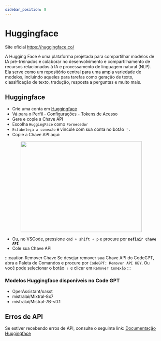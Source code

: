 ```yaml
---
sidebar_position: 8
---
```


# Huggingface

Site oficial https://huggingface.co/

A Hugging Face é uma plataforma projetada para compartilhar modelos de IA pré-treinados e colaborar no desenvolvimento e compartilhamento de recursos relacionados à IA e processamento de linguagem natural (NLP). Ela serve como um repositório central para uma ampla variedade de modelos, incluindo aqueles para tarefas como geração de texto, classificação de texto, tradução, resposta a perguntas e muito mais.

## Huggingface
- Crie uma conta em [Huggingface](https://huggingface.co/)
- Vá para o [Perfil - Configurações - Tokens de Acesso](https://huggingface.co/settings/tokens)
- Gere e copie a Chave API
- Escolha `HuggingFace` como `Fornecedor`
- `Estabeleça a conexão` e vincule com sua conta no botão `⋮`.
- Copie a Chave API aqui:

<p align="center">
      <img width="400" height="300" src="https://github.com/davila7/code-gpt-docs/assets/37567214/dd106264-9524-48ad-9fb7-593b917b677a" />
</p>
 
- Ou, no VSCode, pressione `cmd + shift + p` e procure por **`Definir Chave API`**
- Cole sua Chave API

:::caution Remover Chave
Se desejar remover sua Chave API do CodeGPT, abra a Paleta de Comandos e procure por `CodeGPT: Remover API KEY`. Ou você pode selecionar o botão `⋮` e clicar em `Remover Conexão`
:::

### Modelos Huggingface disponíveis no Code GPT
- OperAssistant/oasst
- mistralai/Mixtral-8x7
- mistralai/Mistral-7B-v0.1

## Erros de API
Se estiver recebendo erros de API, consulte o seguinte link: [Documentação Huggingface](https://huggingface.co/docs/inference-endpoints/index)

